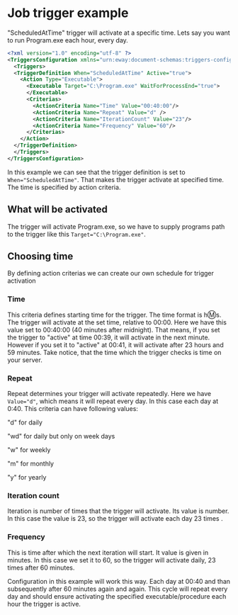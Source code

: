 

# Job trigger example
"ScheduledAtTime" trigger will activate at a specific time. Lets say you want to run Program.exe each hour, every day.

```xml
<?xml version="1.0" encoding="utf-8" ?>
<TriggersConfiguration xmlns="urn:eway:document-schemas:triggers-configuration">
  <Triggers>
  <TriggerDefinition When="ScheduledAtTime" Active="true">
    <Action Type="Executable">
      <Executable Target="C:\Program.exe" WaitForProcessEnd="true">
      </Executable>
      <Criterias>
        <ActionCriteria Name="Time" Value="00:40:00"/>
        <ActionCriteria Name="Repeat" Value="d" />
        <ActionCriteria Name="IterationCount" Value="23"/>
        <ActionCriteria Name="Frequency" Value="60"/>
      </Criterias>
    </Action>
  </TriggerDefinition>
  </Triggers>
</TriggersConfiguration>
```
In this example we can see that the trigger definition is set to `When="ScheduledAtTime"`. That makes the trigger activate at specified time. The time is specified by action criteria.

## What will be activated
The trigger will activate Program.exe, so we have to supply programs path to the trigger like this  `Target="C:\Program.exe"`.

## Choosing time
By defining action criterias we can create our own schedule for trigger activation

### Time
 This criteria defines starting time for the trigger. The time format is h:m:s. The trigger will activate at the set time, relative to 00:00. Here we have this value set to 00:40:00 (40 minutes after midnight). That means, if you set the trigger to "active" at time 00:39, it will activate in the next minute. However if you set it to "active" at 00:41, it will activate after 23 hours and 59 minutes. Take notice, that the time which the trigger checks is time on your server.

### Repeat
Repeat determines your trigger will activate repeatedly. Here we have `Value="d"`, which means it will repeat every day. In this case each day at 0:40. This criteria can have following values:

"d" for daily

"wd" for daily but only on week days

"w" for weekly

"m" for monthly

"y" for yearly


### Iteration count
Iteration is number of times that the trigger will activate. Its value is number. In this case the value is 23, so the trigger will activate each day  23 times . 
 
### Frequency
This is time after which the next iteration will start. It value is given in minutes. In this case we set it to 60, so the trigger will activate daily, 23 times after 60 minutes.

Configuration in this example will work this way. Each day at 00:40 and than subsequently after 60 minutes again and again. This cycle will repeat every day and should ensure activating the specified executable/procedure each hour the trigger is active.